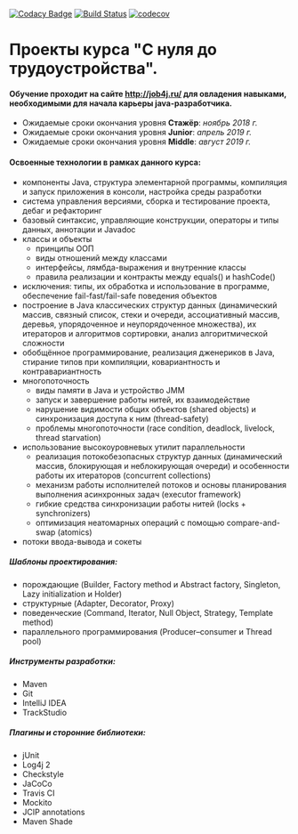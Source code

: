 [![Codacy Badge](https://api.codacy.com/project/badge/Grade/f614f83d531c4c6eae387fa9392b8240)](https://www.codacy.com/app/sane5ever/job4j?utm_source=github.com&amp;utm_medium=referral&amp;utm_content=sane5ever/job4j&amp;utm_campaign=Badge_Grade)
[![Build Status](https://travis-ci.org/sane5ever/job4j.svg?branch=master)](https://travis-ci.org/sane5ever/job4j)
[![codecov](https://codecov.io/gh/sane5ever/job4j/branch/master/graph/badge.svg)](https://codecov.io/gh/sane5ever/job4j)

# Проекты курса "С нуля до трудоустройства".
#### Обучение проходит на сайте http://job4j.ru/ для овладения навыками, необходимыми для начала карьеры java-разработчика.
* Ожидаемые сроки окончания уровня **Стажёр**: *ноябрь 2018 г.*
* Ожидаемые сроки окончания уровня **Junior**: *апрель 2019 г.*
* Ожидаемые сроки окончания уровня **Middle**: *август 2019 г.*

#### Освоенные технологии в рамках данного курса:
* компоненты Java, структура элементарной программы, компиляция и запуск приложения в консоли, настройка среды разработки
* система управления версиями, сборка и тестирование проекта, дебаг и рефакторинг
* базовый синтаксис, управляющие конструкции, операторы и типы данных, аннотации и Javadoc
* классы и объекты
  * принципы ООП
  * виды отношений между классами
  * интерфейсы, лямбда-выражения и внутренние классы
  * правила реализации и контракты между equals() и hashCode()
* исключения: типы, их обработка и использование в программе, обеспечение fail-fast/fail-safe поведения объектов
* построение в Java классических структур данных (динамический массив, связный список, стеки и очереди, ассоциативный массив, деревья, упорядоченное и неупорядоченное множества), их итераторов и алгоритмов сортировки, анализ алгоритмической сложности
* обобщённое программирование, реализация дженериков в Java, стирание типов при компиляции, ковариантность и контравариантность
* многопоточность
  * виды памяти в Java и устройство JMM
  * запуск и завершение работы нитей, их взаимодействие
  * нарушение видимости общих объектов (shared objects) и синхронизация доступа к ним (thread-safety)
  * проблемы многопоточности (race condition, deadlock, livelock, thread starvation)
* использование высокоуровневых утилит параллельности
  * реализация потокобезопасных структур данных (динамический массив, блокирующая и неблокирующая очереди) и особенности работы их итераторов (concurrent collections)
  * механизм работы исполнителей потоков и основы планирования выполнения асинхронных задач (executor framework)
  * гибкие средства синхронизации работы нитей (locks + synchronizers)
  * оптимизация неатомарных операций с помощью compare-and-swap (atomics)
* потоки ввода-вывода и сокеты

##### Шаблоны проектирования:
  * порождающие (Builder, Factory method и Abstract factory, Singleton, Lazy initialization и Holder)
  * структурные (Adapter, Decorator, Proxy)
  * поведенческие (Command, Iterator, Null Object, Strategy, Template method)
  * параллельного программирования (Producer–consumer и Thread pool)

##### Инструменты разработки:
  * Maven
  * Git
  * IntelliJ IDEA
  * TrackStudio

##### Плагины и сторонние библиотеки:
  * jUnit
  * Log4j 2
  * Checkstyle
  * JaCoCo
  * Travis CI
  * Mockito
  * JCIP annotations
  * Maven Shade